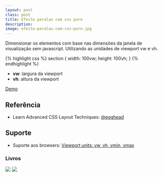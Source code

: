 ```yaml
---
layout: post
class: post
title: Efeito paralax com css puro
description: 
image: efeito-paralax-com-css-puro.jpg
---
```


Dimensionar os elementos com base nas dimensões da janela de visualização sem javascript. Utilizando as unidades de viewport vw e vh.

{% highlight css %}
section {
    width: 100vw;
    height: 100vh;
}
{% endhighlight %}

- **vw**: largura da viewport
- **vh**: altura da viewport

<!-- Code/Demo -->
<div class="btn-group centered">
    <a href="http://airtonvancin.com/paralax-com-css-puro/" class="btn btn-large btn-primary"><i class="fa fa-eye"></i> Demo</a>
</div>

## Referência ##

- Learn Advanced CSS Layout Techniques: [@egghead](https://egghead.io/lessons/css-dynamically-size-elements-with-pure-css)

## Suporte ##

- Suporte aos browsers: [Viewport units: vw, vh, vmin, vmax](http://caniuse.com/#search=vw)

### Livros ###

<div class="books">
    <a class="books__item" href="https://www.amazon.com.br/gp/product/B076HZSWTM/ref=as_li_ss_il?ie=UTF8&linkCode=li3&tag=avancin-20&linkId=7fa44c04de05ab0023c3416e96d9d731" target="_blank"><img border="0" src="//ws-na.amazon-adsystem.com/widgets/q?_encoding=UTF8&ASIN=B076HZSWTM&Format=_SL250_&ID=AsinImage&MarketPlace=BR&ServiceVersion=20070822&WS=1&tag=avancin-20" ></a><img src="https://ir-br.amazon-adsystem.com/e/ir?t=avancin-20&l=li3&o=33&a=B076HZSWTM" width="1" height="1" border="0" alt="" style="border:none !important; margin:0px !important;" />
    <a class="books__item" href="https://www.amazon.com.br/gp/product/8575222899/ref=as_li_ss_il?ie=UTF8&linkCode=li3&tag=avancin-20&linkId=13ae4cd2254a4e0203184e33d903b4d9" target="_blank"><img border="0" src="//ws-na.amazon-adsystem.com/widgets/q?_encoding=UTF8&ASIN=8575222899&Format=_SL250_&ID=AsinImage&MarketPlace=BR&ServiceVersion=20070822&WS=1&tag=avancin-20" ></a><img src="https://ir-br.amazon-adsystem.com/e/ir?t=avancin-20&l=li3&o=33&a=8575222899" width="1" height="1" border="0" alt="" style="border:none !important; margin:0px !important;" />
</div>
